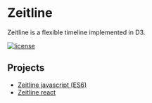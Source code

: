 # Zeitline

Zeitline is a flexible timeline implemented in D3.

[![license](https://img.shields.io/github/license/octree-gva/d3-timeline.svg?style=flat-square)]()

## Projects

 - [Zeitline javascript (ES6)](packages/zeitline)
 - [Zeitline react](packages/zeitline-react)
